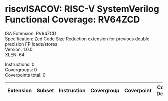 # riscvISACOV: RISC-V SystemVerilog Functional Coverage: RV64ZCD

ISA Extension: RV64ZCD  
Specification: Zcd Code Size Reduction extension for previous double precision FP loads/stores  
Version:       1.0.0  
XLEN:          64  

Instructions:  0  
Covergroups:   0  
Coverpoints total:   0  

| Extension | Subset | Instruction| Covergroup | Coverpoint     | Coverpoint Description | Coverpoint Level  |
| ----------| ------ | ---------- | ---------- | -------------- | ---------------------- | ----------------- |


